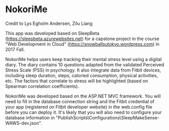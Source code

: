 # NokoriMe
Credit to Lys Egholm Andersen, Zilu Liang

This app was developed based on SleepBeta (https://sleepbeta.azurewebsites.net) for a capstone project in the course "Web Development in Cloud" (https://snowballsutokyo.wordpress.com) in 2017 Fall.

NokoriMe helps users keep tracking their mental stress level using a digital diary. The diary contains 10 questions adapted from the validated Perceived Stress Scale (PSS) in psychology. It also integrate data from Fitbit devices, including sleep duration, steps, caloried consumption, physical activities, etc. The factors that correlate to stress will be highlighted (based on Spearman correlation coefficients). 

NokoriMe was developed based on the ASP.NET MVC framework. You will need to fill in the database connection string and the Fitbit credential of your app (registered on Fitbit developer website) in the web.config file before you can deploy it. It's likely that you will also need to configure your database information in "PublishScripts\Configurations\SleepMakeSense-WAWS-dev.json".
